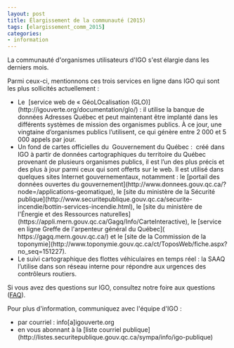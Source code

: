```yaml
---
layout: post
title: Élargissement de la communauté (2015)
tags: [elargissement_comm_2015] 
categories:
- information
---
```

La communauté d'organismes utilisateurs d'IGO s'est élargie dans les derniers mois. 
<div class="liste_service" markdown="1" >
Parmi ceux-ci, mentionnons ces trois services en ligne dans IGO qui sont les plus sollicités actuellement : 
<ul>
			<li>Le  [service web de « GéoLOcalisation (GLO)](http://igouverte.org/documentation/glo/) : il utilise la banque de données Adresses Québec et peut maintenant être implanté dans les différents systèmes de mission des organismes publics. À ce jour, une vingtaine d’organismes publics l’utilisent, ce qui génère entre 2 000 et 5 000 appels par jour.</li> 
<li>Un fond de cartes officielles du  Gouvernement du Québec :  créé dans IGO à partir de données cartographiques du territoire du Québec provenant de plusieurs organismes publics, il est l’un des plus précis et des plus à jour parmi ceux qui sont offerts sur le web. Il est utilisé dans quelques sites Internet gouvernementaux, notamment : le [portail des données ouvertes du gouvernement](http://www.donnees.gouv.qc.ca/?node=/applications-geomatique), le [site du ministère de la Sécurité publique](http://www.securitepublique.gouv.qc.ca/securite-incendie/bottin-services-incendie.html), le [site du ministère de l'Énergie et des Ressources naturelles](https://appli.mern.gouv.qc.ca/Gagq/Info/CarteInteractive), le [service en ligne Greffe de l'arpenteur général du Québec]( https://gagq.mern.gouv.qc.ca/) et  le [site de la Commission de la toponymie](http://www.toponymie.gouv.qc.ca/ct/ToposWeb/fiche.aspx?no_seq=151227).</li> 
<li>Le suivi cartographique des flottes véhiculaires en temps réel : la SAAQ l’utilise dans son réseau interne pour répondre aux urgences des contrôleurs routiers.</li>
		</ul>
</div>

Si vous avez des questions sur IGO, consultez notre foire aux questions ([FAQ](http://igouverte.org/faq/)).

Pour plus d'information, communiquez avec l'équipe d'IGO :
<div class="contact" markdown="1" >
<ul>
			<li>par courriel : info[a]igouverte.org</li>
			<li>en vous abonnant  à la [liste courriel publique](http://listes.securitepublique.gouv.qc.ca/sympa/info/igo-publique) </li>
		</ul>
</div>
